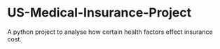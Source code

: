 # US-Medical-Insurance-Project
A python project to analyse how certain health factors effect insurance cost.
